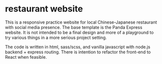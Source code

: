 # restaurant website

This is a responsive practice website for local Chinese-Japanese restaurant with social media presence. The base template is the Panda Express website. It is not intended to be a final design and more of a playground to try various things in a more serious project setting.

The code is written in html, sass/scss, and vanilla javascript with node.js backend + express routing. There is intention to refactor the front-end to React when feasible.
